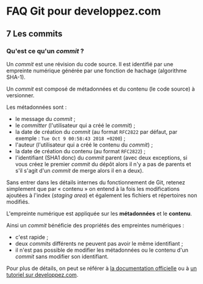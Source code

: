 # FAQ Git pour developpez.com

## 7 Les commits

### Qu'est ce qu'un *commit* ?

Un *commit* est une révision du code source. Il est identifié par une empreinte numérique générée par une fonction de hachage (algorithme SHA-1).

Un *commit* est composé de métadonnées et du contenu (le code source) à versionner.

Les métadonnées sont :

- le message du *commit* ;
- le *committer* (l'utilisateur qui a créé le *commit*) ;
- la date de création du *commit* (au format `RFC2822` par défaut, par exemple : `Tue Oct 9 00:58:43 2018 +0200`) ;
- l'auteur (l'utilisateur qui a créé le contenu du *commit*) ;
- la date de création du contenu (au format `RFC2822`) ;
- l'identifiant (SHA1 donc) du *commit* parent (avec deux exceptions, si vous créez le premier *commit* du dépôt alors il n'y a pas de parents et s'il s'agit d'un *commit* de merge alors il en a deux).

Sans entrer dans les détails internes du fonctionnement de Git, retenez simplement que par « contenu » on entend à la fois les modifications ajoutées à l'index (*staging area*) et également les fichiers et répertoires non modifiés.

L'empreinte numérique est appliquée sur les **métadonnées** et le **contenu**.

Ainsi un *commit* bénéficie des propriétés des empreintes numériques :

- c'est rapide ;
- deux *commits* différents ne peuvent pas avoir le même identifiant ;
- il n'est pas possible de modifier les métadonnées ou le contenu d'un *commit* sans modifier son identifiant.

Pour plus de détails, on peut se référer à [la documentation officielle](https://git-scm.com/book/fr/v2/Les-tripes-de-Git-Plomberie-et-porcelaine) ou à [un tutoriel sur developpez.com](https://alm.developpez.com/tutoriel/fonctionnement-interne-de-git/).
